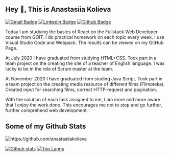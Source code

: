 ## Hey 👋, This is Anastasiia Kolieva
[![Gmail Badge](https://img.shields.io/badge/-nastya1110@gmail.com-c14438?style=flat&logo=Gmail&logoColor=white&link=mailto:nastya1110@gmail.com)](mailto:nastya1110@gmail.com) 
[![Linkedin Badge](https://img.shields.io/badge/-https://www.linkedin.com/in/anastasiiakolieva-0b6b38162/-0072b1?style=flat&logo=Linkedin&logoColor=white&link=https://www.linkedin.com/in/https://www.linkedin.com/in/anastasiiakolieva-0b6b38162//)](https://www.linkedin.com/in/https://www.linkedin.com/in/anastasiiakolieva-0b6b38162//) [![Github Badge](https://img.shields.io/badge/-https://github.com/anastasiiakolieva-grey?style=flat&logo=github&logoColor=white&link=https://github.com/https://github.com/anastasiiakolieva/)](https://www.github.com/https://github.com/anastasiiakolieva/) <p align='left'>Today I am studying the basics of React on the Fullstack Web Developer course from GOIT.
I do practical homework on each topic every week. I use Visual Studio Code and Webpack. The results can be viewed on my GitHub Page.

At July 2020 I have graduated from studying HTML+CSS.
Took part in a team project on the creating the site of a teacher of English language. I was lucky to be in the role of Scrum master at the team.

At November 2020 I have graduated from studing Java Script.
Took part in a team project on the creating media resource of different films (Filmoteka). Created input for searching films, correct HTTP-request and pagination.

With the solution of each task assigned to me, I am more and more aware that I enjoy the work done. This encourages me not to stop and go further, further comprehend web development.</p>
## Some of my Github Stats
<p align=left> <img src=https://komarev.com/ghpvc/?username=https://github.com/anastasiiakolieva alt=https://github.com/anastasiiakolieva /> </p>

[![Github stats](https://github-readme-stats.vercel.app/api?username=https://github.com/anastasiiakolieva&show_icons=true&include_all_commits=true)](https://github.com/https://github.com/anastasiiakolieva/github-readme-stats)
[![Top Langs](https://github-readme-stats.vercel.app/api/top-langs/?username=https://github.com/anastasiiakolieva&layout=compact)](https://github.com/https://github.com/anastasiiakolieva/github-readme-stats)
